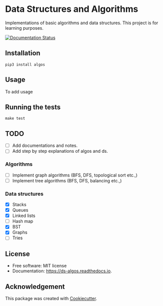 # Data Structures and Algorithms

Implementations of basic algorithms and data structures. This project is for learning purposes.

[comment]: [![image](https://img.shields.io/pypi/v/algos.svg)](https://pypi.python.org/pypi/algos)

[comment]: [![image](https://img.shields.io/travis/naren-m/algos.svg)](https://travis-ci.org/naren-m/algos)

[![Documentation Status](https://readthedocs.org/projects/algos/badge/?version=latest)](https://algos.readthedocs.io/en/latest/?badge=latest)

## Installation

```shell
pip3 install algos
```

## Usage

To add usage

## Running the tests

```shell
make test
```

## TODO

- [ ] Add documentations and notes.
- [ ] Add step by step explanations of algos and ds.

### Algorithms

- [ ] Implement graph algorithms (BFS, DFS, topological sort etc.,)
- [ ] Implement tree algorithms (BFS, DFS, balancing etc.,)

### Data structures

- [x] Stacks
- [x] Queues
- [x] Linked lists
- [ ] Hash map
- [x] BST
- [x] Graphs
- [ ] Tries

## License

- Free software: MIT license
- Documentation: <https://ds-algos.readthedocs.io>.

## Acknowledgement

This package was created with [Cookiecutter](https://github.com/audreyr/cookiecutter).
